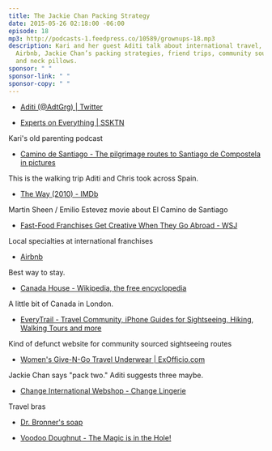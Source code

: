 ```yaml
---
title: The Jackie Chan Packing Strategy
date: 2015-05-26 02:18:00 -06:00
episode: 18
mp3: http://podcasts-1.feedpress.co/10589/grownups-18.mp3
description: Kari and her guest Aditi talk about international travel, local delicacies,
  Airbnb, Jackie Chan’s packing strategies, friend trips, community sourced trip planning,
  and neck pillows.
sponsor: " "
sponsor-link: " "
sponsor-copy: " "
---
```


* [Aditi (@AdtGrg) | Twitter][1]

* [Experts on Everything | SSKTN][2]

Kari's old parenting podcast

* [Camino de Santiago - The pilgrimage routes to Santiago de Compostela in pictures][3]

This is the walking trip Aditi and Chris took across Spain.

* [The Way (2010) - IMDb][4]

Martin Sheen / Emilio Estevez movie about El Camino de Santiago

* [Fast-Food Franchises Get Creative When They Go Abroad - WSJ][5]

Local specialties at international franchises

* [Airbnb][6]

Best way to stay.

* [Canada House - Wikipedia, the free encyclopedia][7]

A little bit of Canada in London. 

* [EveryTrail - Travel Community, iPhone Guides for Sightseeing, Hiking, Walking Tours and more][8]

Kind of defunct website for community sourced sightseeing routes

* [Women's Give-N-Go Travel Underwear | ExOfficio.com][9]

Jackie Chan says "pack two." Aditi suggests three maybe.

* [Change International Webshop - Change Lingerie][10]

Travel bras

* [Dr. Bronner's soap][11]

* [Voodoo Doughnut - The Magic is in the Hole!][12]

[1]: https://twitter.com/adtgrg
[2]: http://www.ssktn.com/category/eone/
[3]: http://www.santiago-compostela.net/
[4]: http://www.imdb.com/title/tt1441912/?ref_=fn_al_tt_1
[5]: http://www.wsj.com/articles/fast-food-franchises-get-creative-when-they-go-abroad-1432318075?mod=e2tw
[6]: https://www.airbnb.com/
[7]: http://en.wikipedia.org/wiki/Canada_House
[8]: http://www.everytrail.com/
[9]: http://www.exofficio.com/products/womens/underwear
[10]: http://change.com/int/
[11]: https://www.drbronner.com/
[12]: http://voodoodoughnut.com/

  